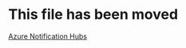 ﻿# This file has been moved

[Azure Notification Hubs](https://github.com/microsoft/WindowsTemplateStudio/blob/release/docs/UWP/features/azure-notifications.md)
